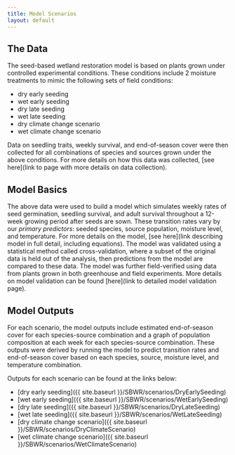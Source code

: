 ```yaml
---
title: Model Scenarios
layout: default
---
```


## The Data

The seed-based wetland restoration model is based on plants grown under controlled experimental conditions. These conditions include 2 moisture treatments to mimic the following sets of field conditions:

- dry early seeding
- wet early seeding
- dry late seeding
- wet late seeding
- dry climate change scenario
- wet climate change scenario

Data on seedling traits, weekly survival, and end-of-season cover were then collected for all combinations of species and sources grown under the above conditions. For more details on how this data was collected, [see here](link to page with more details on data collection).

## Model Basics

The above data were used to build a model which simulates weekly rates of seed germination, seedling survival, and adult survival throughout a 12-week growing period after seeds are sown. These transition rates vary by our *primary predictors*: seeded species, source population, moisture level, and temperature. For more details on the model, [see here](link describing model in full detail, including equations). The model was validated using a statistical method called cross-validation, where a subset of the original data is held out of the analysis, then predictions from the model are compared to these data. The model was further field-verified using data from plants grown in both greenhouse and field experiments. More details on model validation can be found [here](link to detailed model validation page).

## Model Outputs

For each scenario, the model outputs include estimated end-of-season cover for each species-source combination and a graph of population composition at each week for each species-source combination. These outputs were derived by running the model to predict transition rates and end-of-season cover based on each species, source, moisture level, and temperature combination.

Outputs for each scenario can be found at the links below:

- [dry early seeding]({{ site.baseurl }}/SBWR/scenarios/DryEarlySeeding)
- [wet early seeding]({{ site.baseurl }}/SBWR/scenarios/WetEarlySeeding)
- [dry late seeding]({{ site.baseurl }}/SBWR/scenarios/DryLateSeeding)
- [wet late seeding]({{ site.baseurl }}/SBWR/scenarios/WetLateSeeding)
- [dry climate change scenario]({{ site.baseurl }}/SBWR/scenarios/DryClimateScenario)
- [wet climate change scenario]({{ site.baseurl }}/SBWR/scenarios/WetClimateScenario)
